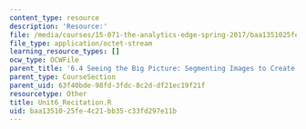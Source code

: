 ```yaml
---
content_type: resource
description: 'Resource:'
file: /media/courses/15-071-the-analytics-edge-spring-2017/baa1351025fe4c21bb35c33fd297e11b_Unit6_Recitation.R
file_type: application/octet-stream
learning_resource_types: []
ocw_type: OCWFile
parent_title: '6.4 Seeing the Big Picture: Segmenting Images to Create Data  (Recitation)'
parent_type: CourseSection
parent_uid: 63f40bde-98fd-3fdc-8c2d-df21ec19f21f
resourcetype: Other
title: Unit6_Recitation.R
uid: baa13510-25fe-4c21-bb35-c33fd297e11b
---
```

